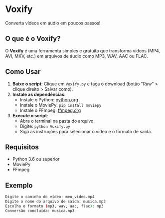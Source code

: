 # Voxify
Converta vídeos em áudio em poucos passos!

## O que é o Voxify?
O **Voxify** é uma ferramenta simples e gratuita que transforma vídeos (MP4, AVI, MKV, etc.) em arquivos de áudio como MP3, WAV, AAC ou FLAC.

## Como Usar
1. **Baixe o script**: Clique em `Voxify.py` e faça o download (botão "Raw" > clique direito > Salvar como).
2. **Instale as dependências**:
   - Instale o Python: [python.org](https://www.python.org/downloads/)
   - Instale o MoviePy: `pip install moviepy`
   - Instale o FFmpeg: [ffmpeg.org](https://ffmpeg.org/download.html)
3. **Execute o script**:
   - Abra o terminal na pasta do arquivo.
   - Digite: `python Voxify.py`
   - Siga as instruções para selecionar o vídeo e o formato de saída.

## Requisitos
- Python 3.6 ou superior
- MoviePy
- FFmpeg

## Exemplo
```bash
Digite o caminho do vídeo: meu_video.mp4
Digite o nome do arquivo de saída: musica.mp3
Escolha o formato (mp3, wav, aac, flac): mp3
Conversão concluída: musica.mp3
